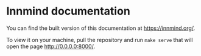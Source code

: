 # Innmind documentation

You can find the built version of this documentation at <https://innmind.org/>.

To view it on your machine, pull the repository and run `make serve` that will open the page <http://0.0.0.0:8000/>.
